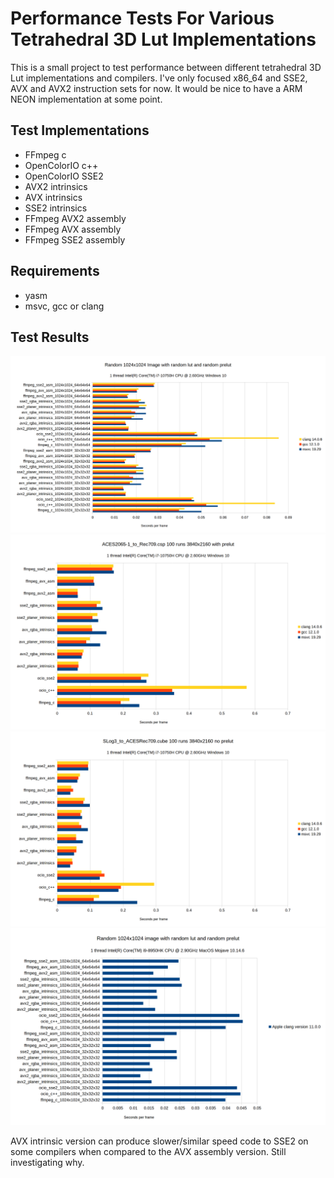 # Performance Tests For Various Tetrahedral 3D Lut Implementations

This is a small project to test performance between different
tetrahedral 3D Lut implementations and compilers.
I've only focused x86_64 and SSE2, AVX and AVX2 instruction sets for now.
It would be nice to have a ARM NEON implementation at some point.

## Test Implementations

- FFmpeg c
- OpenColorIO c++
- OpenColorIO SSE2
- AVX2 intrinsics
- AVX intrinsics
- SSE2 intrinsics
- FFmpeg AVX2 assembly
- FFmpeg AVX assembly
- FFmpeg SSE2 assembly

## Requirements
- yasm
- msvc, gcc or clang

## Test Results
![Random_1024x1024](./images/Random_lut_1024x1024.png)
![ACES2065-1_to_Rec709](./images/ACES2065-1_to_Rec709_results.png)
![SLog3_to_ACESRec709](./images/SLog3_to_ACESRec709_results.png)
![Random_1024x1024_macos](./images/Random_lut_1024x1024_macos.png)

AVX intrinsic version can produce slower/similar speed code to SSE2 on some compilers when compared to the AVX assembly version.
Still investigating why.
